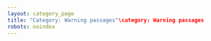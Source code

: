 ```yaml
---
layout: category_page
title: "Category: Warning passages"\category: Warning passages
robots: noindex
---
```

